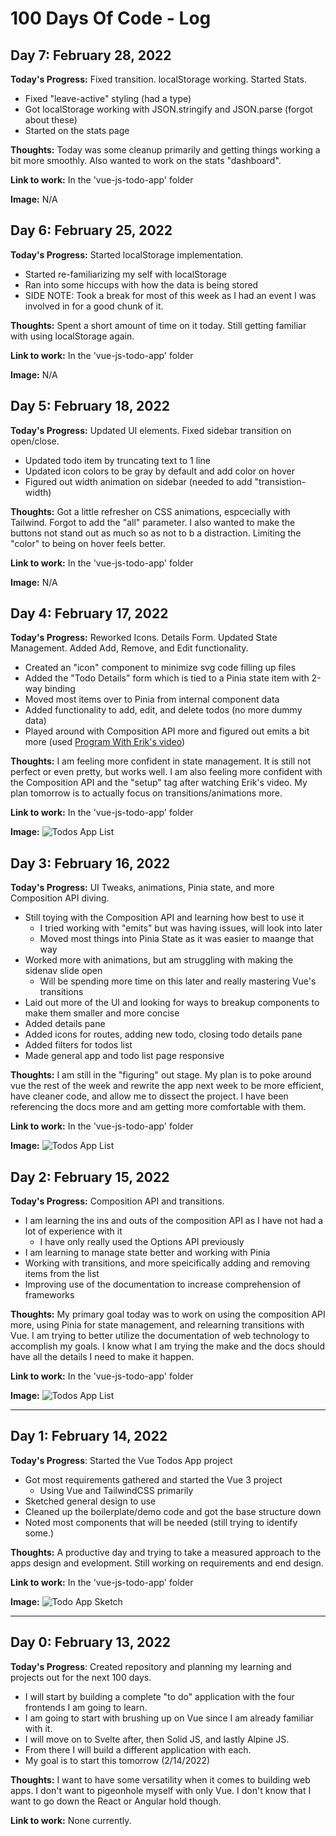 # 100 Days Of Code - Log

## Day 7: February 28, 2022

**Today's Progress:** Fixed transition. localStorage working. Started Stats.
- Fixed "leave-active" styling (had a type)
- Got localStorage working with JSON.stringify and JSON.parse (forgot about these)
- Started on the stats page

**Thoughts:** Today was some cleanup primarily and getting things working a bit more smoothly. Also wanted to work on the stats "dashboard".

**Link to work:** In the 'vue-js-todo-app' folder

**Image:** N/A

## Day 6: February 25, 2022

**Today's Progress:** Started localStorage implementation.
- Started re-familiarizing my self with localStorage
- Ran into some hiccups with how the data is being stored
- SIDE NOTE: Took a break for most of this week as I had an event I was involved in for a good chunk of it.

**Thoughts:** Spent a short amount of time on it today. Still getting familiar with using localStorage again.

**Link to work:** In the 'vue-js-todo-app' folder

**Image:** N/A

## Day 5: February 18, 2022

**Today's Progress:** Updated UI elements. Fixed sidebar transition on open/close.
- Updated todo item by truncating text to 1 line
- Updated icon colors to be gray by default and add color on hover
- Figured out width animation on sidebar (needed to add "transistion-width)

**Thoughts:** Got a little refresher on CSS animations, espcecially with Tailwind. Forgot to add the "all" parameter. I also wanted to make the buttons not stand out as much so as not to b a distraction. Limiting the "color" to being on hover feels better.

**Link to work:** In the 'vue-js-todo-app' folder

**Image:** N/A

## Day 4: February 17, 2022

**Today's Progress:** Reworked Icons. Details Form. Updated State Management. Added Add, Remove, and Edit functionality.
- Created an "icon" component to minimize svg code filling up files
- Added the "Todo Details" form which is tied to a Pinia state item with 2-way binding
- Moved most items over to Pinia from internal component data
- Added functionality to add, edit, and delete todos (no more dummy data)
- Played around with Composition API more and figured out emits a bit more (used [Program With Erik's video](https://www.youtube.com/watch?v=9uSNKIXH_AI))

**Thoughts:** I am feeling more confident in state management. It is still not perfect or even pretty, but works well. I am also feeling more confident with the Composition API and the "setup" tag after watching Erik's video. My plan tomorrow is to actually focus on transitions/animations more.

**Link to work:** In the 'vue-js-todo-app' folder

**Image:** ![Todos App List](_progress-images/20220217-vue-todo-app-list.png "Todos app list")

## Day 3: February 16, 2022

**Today's Progress:** UI Tweaks, animations, Pinia state, and more Composition API diving.
- Still toying with the Composition API and learning how best to use it
    - I tried working with "emits" but was having issues, will look into later
    - Moved most things into Pinia State as it was easier to maange that way
- Worked more with animations, but am struggling with making the sidenav slide open
    - Will be spending more time on this later and really mastering Vue's transitions
- Laid out more of the UI and looking for ways to breakup components to make them smaller and more concise
- Added details pane
- Added icons for routes, adding new todo, closing todo details pane
- Added filters for todos list
- Made general app and todo list page responsive

**Thoughts:** I am still in the "figuring" out stage. My plan is to poke around vue the rest of the week and rewrite the app next week to be more efficient, have cleaner code, and allow me to dissect the project. I have been referencing the docs more and am getting more comfortable with them.

**Link to work:** In the 'vue-js-todo-app' folder

**Image:** ![Todos App List](_progress-images/20220216-vue-todo-app-list.png "Todos app list")

## Day 2: February 15, 2022

**Today's Progress:** Composition API and transitions.
- I am learning the ins and outs of the composition API as I have not had a lot of experience with it
    - I have only really used the Options API previously
- I am learning to manage state better and working with Pinia
- Working with transitions, and more speicifically adding and removing items from the list
- Improving use of the documentation to increase comprehension of frameworks

**Thoughts:** My primary goal today was to work on using the composition API more, using Pinia for state management, and relearning transitions with Vue. I am trying to better utilize the documentation of web technology to accomplish my goals. I know what I am trying the make and the docs should have all the details I need to make it happen.

**Link to work:** In the 'vue-js-todo-app' folder

**Image:** ![Todos App List](_progress-images/20220215-vue-todo-app-list.png "Todos app list")

***

## Day 1: February 14, 2022

**Today's Progress**: Started the Vue Todos App project
- Got most requirements gathered and started the Vue 3 project
    - Using Vue and TailwindCSS primarily
- Sketched general design to use
- Cleaned up the boilerplate/demo code and got the base structure down
- Noted most components that will be needed (still trying to identify some.)

**Thoughts:** A productive day and trying to take a measured approach to the apps design and evelopment. Still working on requirements and end design.

**Link to work:** In the 'vue-js-todo-app' folder

**Image:**
![Todo App Sketch](_progress-images/20220214-vue-todo-app-sketch.jpg "Todo app sketch")

***

## Day 0: February 13, 2022

**Today's Progress**: Created repository and planning my learning and projects out for the next 100 days.
- I will start by building a complete "to do" application with the four frontends I am going to learn.
- I am going to start with brushing up on Vue since I am already familiar with it.
- I will move on to Svelte after, then Solid JS, and lastly Alpine JS.
- From there I will build a different application with each.
- My goal is to start this tomorrow (2/14/2022)

**Thoughts:** I want to have some versatility when it comes to building web apps. I don't want to pigeonhole myself with only Vue. I don't know that I want to go down the React or Angular hold though.

**Link to work:** None currently.